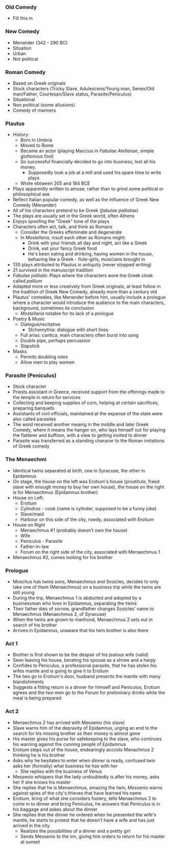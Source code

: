 ### Old Comedy
 - Fill this in

### New Comedy
 - Menander (342 - 290 BC)
 - Situation
 - Urban
 - Not political

### Roman Comedy
 - Based on Greek originals
 - Stock characters (Tricky Slave, Adulescens/Young man, Senex/Old man/Father, Courtesan/Slave status, Parasite/Peniculus)
 - Situational
 - Non political (some allusions)
 - Comedy of manners

### Plautus
 - History:
	 - Born in Umbria
	 - Moved to Rome
	 - Became an actor (playing Maccius in *Fabulae Atellanae*, simple gluttonous fool)
	 - So successful financially decided to go into business, lost all his money.
		 - Supposedly took a job at a mill and used his spare time to write plays
	 - Wrote ebtween 205 and 184 BCE
 - Plays apparently written to amuse, rather than to grind some political or philosophical axe
 - Reflect Italian popular comedy, as well as the influence of Greek New Comedy (Menander)
 - All of his characters pretend to be Greek (*fabulae palliatae*)
 - The plays are usually set in the Greek world, often Athens
 - Enjoys spoofing the "Greek" tone of the plays
 - Characters often act, talk, and think as Romans
	 - Consider the Greeks effeminate and degenerate
	 - In *Mostellaria*, insult each other as Romans might:
		 - Drink with your friends all day and night, act like a Greek
		 - Drink, eat your fancy Greek food
		 - He's been eating and drinking, having women in the house, behaving like a Greek - flute-girls, musicians brought in
 - 130 plays attributed to Plautus in antiquity (never stopped writing)
 - 21 survived in the manuscript tradition
 - *Fabulae palliata*: Plays where the characters wore the Greek cloak called *pallium*
 - Adapted more or less creatively from Greek originals, at least follow in the tradition of Greek New Comedy, already more than a century old
 - Plautus' comedies, like Menander before him, usually include a prologue where a character would introduce the audience to the main characters, background, sometimes its conclusion
	 - *Mostellaria* notable for its lack of a prologue
 - Poetry & Music
	 - Dialogue/recitative
		 - Stchomythia: dialogue with short lines
	 - Full arias: cantica, main characters often burst into song
	 - Double pipe, perhaps percussion
	 - Slapstick
 - Masks
	 - Permits doubling roles
	 - Allow men to play women

### Parasite (Peniculus)
 - Stock character
 - Priests assistant in Greece, received support from the offerings made to the temple in return for services
 - Collecting and keeping supplies of corn, helping at certain sacrifices, preparing banquets
 - Assistants of civil officials, maintained at the expense of the state were also called parasites
 - The word received another meanig in the middle and later Greek Comedy, where it means the hanger on, who lays himself out for playing the flatterer and buffoon, with a view to getting invited to dinner
 - Parasite was transferred as a standing characer to the Roman imitations of Greek comedy

### The Menaechmi
 - Identical twins separated at birth, one in Syracuse, the other in Epidamnus
 - On stage, the house on the left was Erotium's house (prostitute, freed slave with enough money to buy her own house), the house on the right is for Menaechmus (Epidamnus brother)
 - House on Left:
	 - Erotium
	 - Cylindrus - cook (name is cylinder, supposed to be a funny joke)
	 - Slave/maid
	 - Harbour on this side of the city, rowdy, associated with Erotium
 - House on Right
	 - Menaechmus #1 (probably doesn't own the house)
	 - Wife
	 - Peniculus - Parasite
	 - Father-in-law
	 - Forum on the right side of the city, associated with Menaechmus 1
 - Menaechmus #2, comes looking for his brother

### Prologue
 - Moschus has twins sons, Menaechmus and Sosicles, decides to only take one of them (Menaechmus) on a business trip while the twins are still young
 - During the trip, Menaechmus 1 is abducted and adopted by a businessman who lives in Epidamnus, separating the twins
 - Their father dies of sorrow, grandfather changes Sosicles' name to Menaechmus (Menaechmus 2, of Syracuse)
 - When the twins are grown to manhood, Menaechmus 2 sets out in search of his brother
 - Arrives in Epidamnus, unaware that his twin brother is also there

### Act 1
 - Brother is first shown to be the despair of his jealous wife (valid)
 - Seen leaving his house, berating his spouse as a shrew and a harpy
 - Confides to Peniculus, a professional parasite, that he has stolen his wifes mantle and is going to give it to Erotium
 - The two go to Erotium's door, husband presents the mantle with many blandishments
 - Suggests a fitting return is a dinner for himself and Peniculus, Erotium agrees and the two men go to the Forum for preliminary drinks while the meal is being prepared

### Act 2
 - Menaechmus 2 has arrived with Messenio (his slave)
 - Slave warns him of the depravity of Epidamnus, urging an end to the search for his missing brother as their money is almost gone
 - His master gives his purse for safekeeping to the slave, who continues his warning against the cunning people of Epidamnus
 - Erotium steps out of the house, endearingly accosts Menachmus 2 thinking he is his brother
 - Asks why he hesitates to enter when dinner is ready, confused twin asks her (formally) what business he has with her
	 - She replies with the business of Venus
 - Messenio whispers that the lady undoubtedly is after his money, asks her if she knows his master
 - She replies that he is Menaechmus, amazing the twin, Messenio warns against spies of the city's thieves that have learned his name
 - Erotium, tiring of what she considers foolery, tells Menaechmus 2 to come in to dinner and bring Peniculus, he answers that Peniculus is in his baggage and askes about the dinner
 - She replies that the dinner he ordered when he presented the wife's mantle, he starts to protest that he doesn't have a wife and has just arrived in the city
	 - Realizes the possibilities of a dinner and a pretty girl
	 - Sends Messenio to the inn, giving him orders to return for his master at sunset

